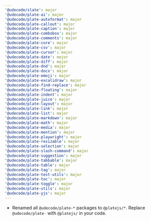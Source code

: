 ```yaml
---
'@udecode/slate': major
'@udecode/plate-ai': major
'@udecode/plate-autoformat': major
'@udecode/plate-callout': major
'@udecode/plate-caption': major
'@udecode/plate-combobox': major
'@udecode/plate-comments': major
'@udecode/plate-core': major
'@udecode/plate-csv': major
'@udecode/plate-cursor': major
'@udecode/plate-date': major
'@udecode/plate-diff': major
'@udecode/plate-dnd': major
'@udecode/plate-docx': major
'@udecode/plate-emoji': major
'@udecode/plate-excalidraw': major
'@udecode/plate-find-replace': major
'@udecode/plate-floating': major
'@udecode/plate-indent': major
'@udecode/plate-juice': major
'@udecode/plate-layout': major
'@udecode/plate-link': major
'@udecode/plate-list': major
'@udecode/plate-markdown': major
'@udecode/plate-math': major
'@udecode/plate-media': major
'@udecode/plate-mention': major
'@udecode/plate-playwright': major
'@udecode/plate-resizable': major
'@udecode/plate-selection': major
'@udecode/plate-slash-command': major
'@udecode/plate-suggestion': major
'@udecode/plate-tabbable': major
'@udecode/plate-table': major
'@udecode/plate-tag': major
'@udecode/plate-test-utils': major
'@udecode/plate-toc': major
'@udecode/plate-toggle': major
'@udecode/plate-utils': major
'@udecode/plate-yjs': major
---
```


- Renamed all `@udecode/plate-*` packages to `@platejs/*`. Replace `@udecode/plate-` with `@platejs/` in your code.
